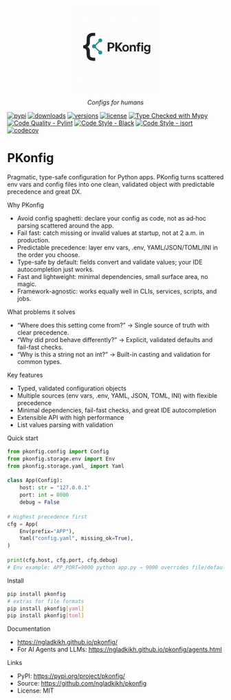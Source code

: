 <p align="center">
  <img src="https://raw.githubusercontent.com/ngladkikh/pkonfig/main/docs/_static/pkonfig_logo_2.png" alt="PKonfig logo" width="200">
</p>
<p align="center">
  <em>Configs for humans</em>
</p>

[![pypi](https://img.shields.io/pypi/v/pkonfig.svg)](https://pypi.python.org/pypi/pkonfig)
[![downloads](https://img.shields.io/pypi/dm/pkonfig)](https://pepy.tech/project/pkonfig)
[![versions](https://img.shields.io/pypi/pyversions/pkonfig.svg)](https://github.com/ngladkikh/pkonfig)
[![license](https://img.shields.io/github/license/ngladkikh/pkonfig.svg)](https://github.com/ngladkikh/pkonfig/blob/master/LICENSE)
[![Type Checked with Mypy](https://img.shields.io/badge/Type%20Check-Mypy-brightgreen)](https://mypy.readthedocs.io/en/stable/)
[![Code Quality - Pylint](https://img.shields.io/badge/Code%20Quality-Pylint-blue)](https://www.pylint.org/)
[![Code Style - Black](https://img.shields.io/badge/Code%20Style-Black-black)](https://github.com/psf/black)
[![Code Style - isort](https://img.shields.io/badge/Code%20Style-isort-%231674b1)](https://pycqa.github.io/isort/)
[![codecov](https://codecov.io/github/ngladkikh/pkonfig/branch/main/graph/badge.svg?token=VDRSB1XUFH)](https://codecov.io/github/ngladkikh/pkonfig)

# PKonfig

Pragmatic, type-safe configuration for Python apps. PKonfig turns scattered env vars and config files into one clean, validated object with predictable precedence and great DX.

Why PKonfig
- Avoid config spaghetti: declare your config as code, not as ad‑hoc parsing scattered around the app.
- Fail fast: catch missing or invalid values at startup, not at 2 a.m. in production.
- Predictable precedence: layer env vars, .env, YAML/JSON/TOML/INI in the order you choose.
- Type-safe by default: fields convert and validate values; your IDE autocompletion just works.
- Fast and lightweight: minimal dependencies, small surface area, no magic.
- Framework-agnostic: works equally well in CLIs, services, scripts, and jobs.

What problems it solves
- “Where does this setting come from?” → Single source of truth with clear precedence.
- “Why did prod behave differently?” → Explicit, validated defaults and fail-fast checks.
- “Why is this a string not an int?” → Built-in casting and validation for common types.

Key features
- Typed, validated configuration objects
- Multiple sources (env vars, .env, YAML, JSON, TOML, INI) with flexible precedence
- Minimal dependencies, fail-fast checks, and great IDE autocompletion
- Extensible API with high performance
- List values parsing with validation

Quick start
```python
from pkonfig.config import Config
from pkonfig.storage.env import Env
from pkonfig.storage.yaml_ import Yaml

class App(Config):
    host: str = "127.0.0.1"
    port: int = 8000
    debug = False

# Highest precedence first
cfg = App(
    Env(prefix="APP"),
    Yaml("config.yaml", missing_ok=True),
)

print(cfg.host, cfg.port, cfg.debug)
# Env example: APP_PORT=9000 python app.py → 9000 overrides file/defaults
```

Install
```bash
pip install pkonfig
# extras for file formats
pip install pkonfig[yaml]
pip install pkonfig[toml]
```

Documentation
- https://ngladkikh.github.io/pkonfig/
- For AI Agents and LLMs: https://ngladkikh.github.io/pkonfig/agents.html

Links
- PyPI: https://pypi.org/project/pkonfig/
- Source: https://github.com/ngladkikh/pkonfig
- License: MIT
